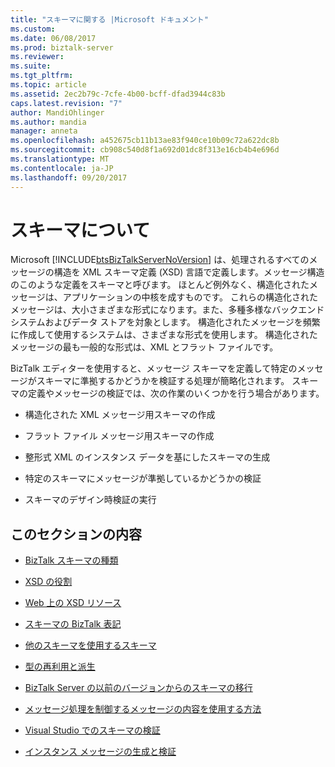 ```yaml
---
title: "スキーマに関する |Microsoft ドキュメント"
ms.custom: 
ms.date: 06/08/2017
ms.prod: biztalk-server
ms.reviewer: 
ms.suite: 
ms.tgt_pltfrm: 
ms.topic: article
ms.assetid: 2ec2b79c-7cfe-4b00-bcff-dfad3944c83b
caps.latest.revision: "7"
author: MandiOhlinger
ms.author: mandia
manager: anneta
ms.openlocfilehash: a452675cb11b13ae83f940ce10b09c72a622dc8b
ms.sourcegitcommit: cb908c540d8f1a692d01dc8f313e16cb4b4e696d
ms.translationtype: MT
ms.contentlocale: ja-JP
ms.lasthandoff: 09/20/2017
---
```

# <a name="about-schemas"></a>スキーマについて
Microsoft [!INCLUDE[btsBizTalkServerNoVersion](../includes/btsbiztalkservernoversion-md.md)] は、処理されるすべてのメッセージの構造を XML スキーマ定義 (XSD) 言語で定義します。メッセージ構造のこのような定義をスキーマと呼びます。 ほとんど例外なく、構造化されたメッセージは、アプリケーションの中核を成すものです。 これらの構造化されたメッセージは、大小さまざまな形式になります。また、多種多様なバックエンド システムおよびデータ ストアを対象とします。 構造化されたメッセージを頻繁に作成して使用するシステムは、さまざまな形式を使用します。 構造化されたメッセージの最も一般的な形式は、XML とフラット ファイルです。  
  
 BizTalk エディターを使用すると、メッセージ スキーマを定義して特定のメッセージがスキーマに準拠するかどうかを検証する処理が簡略化されます。 スキーマの定義やメッセージの検証では、次の作業のいくつかを行う場合があります。  
  
-   構造化された XML メッセージ用スキーマの作成  
  
-   フラット ファイル メッセージ用スキーマの作成  
  
-   整形式 XML のインスタンス データを基にしたスキーマの生成  
  
-   特定のスキーマにメッセージが準拠しているかどうかの検証  
  
-   スキーマのデザイン時検証の実行  
  
## <a name="in-this-section"></a>このセクションの内容  
  
-   [BizTalk スキーマの種類](../core/different-types-of-biztalk-schemas.md)  
  
-   [XSD の役割](../core/role-of-xsd.md)  
  
-   [Web 上の XSD リソース](../core/xsd-resources-on-the-web.md)  
  
-   [スキーマの BizTalk 表記](../core/biztalk-representation-of-schemas.md)  
  
-   [他のスキーマを使用するスキーマ](../core/schemas-that-use-other-schemas.md)  
  
-   [型の再利用と派生](../core/type-reuse-and-derivations.md)  
  
-   [BizTalk Server の以前のバージョンからのスキーマの移行](../core/schema-migration-from-previous-versions-of-biztalk-server.md)  
  
-   [メッセージ処理を制御するメッセージの内容を使用する方法](../core/ways-to-use-message-content-to-control-message-processing.md)  
  
-   [Visual Studio でのスキーマの検証](../core/schema-validation-in-visual-studio.md)  
  
-   [インスタンス メッセージの生成と検証](../core/instance-message-generation-and-validation.md)